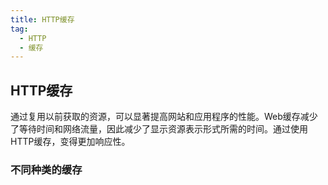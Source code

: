 ```yaml
---
title: HTTP缓存
tag:
  - HTTP
  - 缓存
---
```


## HTTP缓存

通过复用以前获取的资源，可以显著提高网站和应用程序的性能。Web缓存减少了等待时间和网络流量，因此减少了显示资源表示形式所需的时间。通过使用HTTP缓存，变得更加响应性。

### 不同种类的缓存

